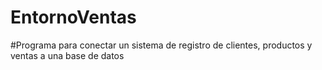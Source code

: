 # EntornoVentas
#Programa para conectar un sistema de registro de clientes, productos y ventas a una base de datos
